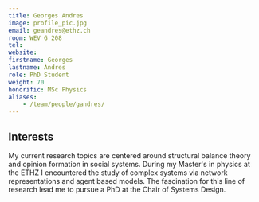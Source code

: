 ```yaml
---
title: Georges Andres
image: profile_pic.jpg
email: geandres@ethz.ch
room: WEV G 208
tel:
website:
firstname: Georges
lastname: Andres
role: PhD Student
weight: 70
honorific: MSc Physics
aliases:
    - /team/people/gandres/
---
```

## Interests
My current research topics are centered around structural balance theory and opinion formation in social systems. During my Master's in physics at the ETHZ I encountered the study of complex systems via network representations and agent based models. The fascination for this line of research lead me to pursue a PhD at the Chair of Systems Design.

